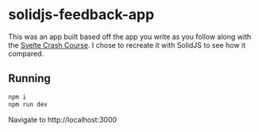 # solidjs-feedback-app

This was an app built based off the app you write as you follow along with the [Svelte Crash Course](https://www.youtube.com/watch?v=3TVy6GdtNuQ).
I chose to recreate it with SolidJS to see how it compared.

## Running

```bash
npm i
npm run dev
```

Navigate to http://localhost:3000
